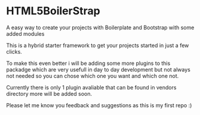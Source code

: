HTML5BoilerStrap
===========

A easy way to create your projects with Boilerplate and Bootstrap with some added modules	

This is a hybrid starter framework to get your projects started in just a few clicks. 


To make this even better i will be adding some more plugins to this packadge which are very usefull in day to day development but not always not needed so you can chose which one you want and which one not. 

Currently there is only 1 plugin avaliable that can be found in vendors directory more will be added soon. 

Please let me know you feedback and suggestions as this is my first repo :)
